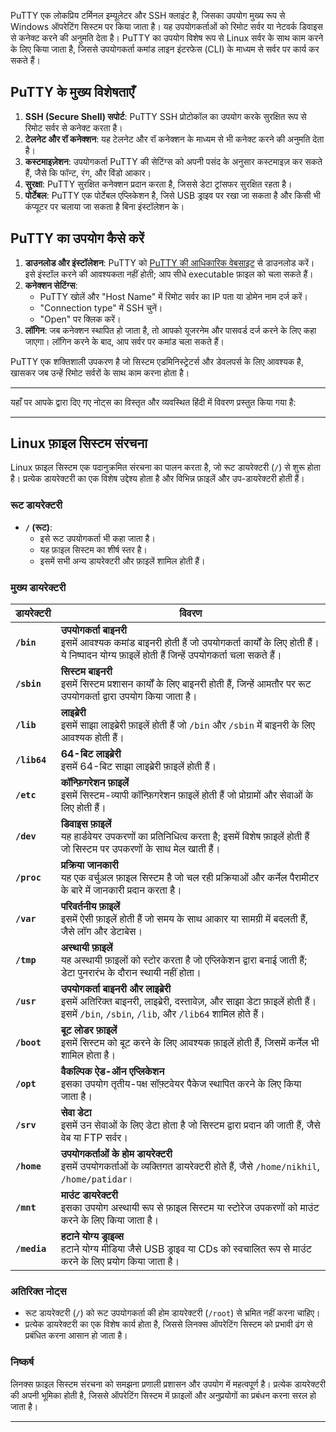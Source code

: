 PuTTY एक लोकप्रिय टर्मिनल इम्यूलेटर और SSH क्लाइंट है, जिसका उपयोग मुख्य रूप से Windows ऑपरेटिंग सिस्टम पर किया जाता है। यह उपयोगकर्ताओं को रिमोट सर्वर या नेटवर्क डिवाइस से कनेक्ट करने की अनुमति देता है। PuTTY का उपयोग विशेष रूप से Linux सर्वर के साथ काम करने के लिए किया जाता है, जिससे उपयोगकर्ता कमांड लाइन इंटरफेस (CLI) के माध्यम से सर्वर पर कार्य कर सकते हैं।

## PuTTY के मुख्य विशेषताएँ

1. **SSH (Secure Shell) सपोर्ट**: PuTTY SSH प्रोटोकॉल का उपयोग करके सुरक्षित रूप से रिमोट सर्वर से कनेक्ट करता है।
2. **टेलनेट और रॉ कनेक्शन**: यह टेलनेट और रॉ कनेक्शन के माध्यम से भी कनेक्ट करने की अनुमति देता है।
3. **कस्टमाइज़ेशन**: उपयोगकर्ता PuTTY की सेटिंग्स को अपनी पसंद के अनुसार कस्टमाइज़ कर सकते हैं, जैसे कि फॉन्ट, रंग, और विंडो आकार।
4. **सुरक्षा**: PuTTY सुरक्षित कनेक्शन प्रदान करता है, जिससे डेटा ट्रांसफर सुरक्षित रहता है।
5. **पोर्टेबल**: PuTTY एक पोर्टेबल एप्लिकेशन है, जिसे USB ड्राइव पर रखा जा सकता है और किसी भी कंप्यूटर पर चलाया जा सकता है बिना इंस्टॉलेशन के।

## PuTTY का उपयोग कैसे करें

1. **डाउनलोड और इंस्टॉलेशन**: PuTTY को [PuTTY की आधिकारिक वेबसाइट](https://www.putty.org/) से डाउनलोड करें। इसे इंस्टॉल करने की आवश्यकता नहीं होती; आप सीधे executable फ़ाइल को चला सकते हैं।
2. **कनेक्शन सेटिंग्स**:
   - PuTTY खोलें और "Host Name" में रिमोट सर्वर का IP पता या डोमेन नाम दर्ज करें।
   - "Connection type" में SSH चुनें।
   - "Open" पर क्लिक करें।
3. **लॉगिन**: जब कनेक्शन स्थापित हो जाता है, तो आपको यूजरनेम और पासवर्ड दर्ज करने के लिए कहा जाएगा। लॉगिन करने के बाद, आप सर्वर पर कमांड चला सकते हैं।

PuTTY एक शक्तिशाली उपकरण है जो सिस्टम एडमिनिस्ट्रेटर्स और डेवलपर्स के लिए आवश्यक है, खासकर जब उन्हें रिमोट सर्वरों के साथ काम करना होता है।

---

यहाँ पर आपके द्वारा दिए गए नोट्स का विस्तृत और व्यवस्थित हिंदी में विवरण प्रस्तुत किया गया है:

---

## Linux फ़ाइल सिस्टम संरचना

Linux फ़ाइल सिस्टम एक पदानुक्रमित संरचना का पालन करता है, जो रूट डायरेक्टरी (`/`) से शुरू होता है। प्रत्येक डायरेक्टरी का एक विशेष उद्देश्य होता है और विभिन्न फ़ाइलें और उप-डायरेक्टरी होती हैं।

### रूट डायरेक्टरी

- **`/` (रूट)**: 
  - इसे रूट उपयोगकर्ता भी कहा जाता है।
  - यह फ़ाइल सिस्टम का शीर्ष स्तर है।
  - इसमें सभी अन्य डायरेक्टरी और फ़ाइलें शामिल होती हैं।

### मुख्य डायरेक्टरी

| डायरेक्टरी | विवरण |
|-------------|-------|
| **`/bin`** | **उपयोगकर्ता बाइनरी** <br> इसमें आवश्यक कमांड बाइनरी होती हैं जो उपयोगकर्ता कार्यों के लिए होती हैं। ये निष्पादन योग्य फ़ाइलें होती हैं जिन्हें उपयोगकर्ता चला सकते हैं। |
| **`/sbin`** | **सिस्टम बाइनरी** <br> इसमें सिस्टम प्रशासन कार्यों के लिए बाइनरी होती हैं, जिन्हें आमतौर पर रूट उपयोगकर्ता द्वारा उपयोग किया जाता है। |
| **`/lib`** | **लाइब्रेरी** <br> इसमें साझा लाइब्रेरी फ़ाइलें होती हैं जो `/bin` और `/sbin` में बाइनरी के लिए आवश्यक होती हैं। |
| **`/lib64`** | **64-बिट लाइब्रेरी** <br> इसमें 64-बिट साझा लाइब्रेरी फ़ाइलें होती हैं। |
| **`/etc`** | **कॉन्फ़िगरेशन फ़ाइलें** <br> इसमें सिस्टम-व्यापी कॉन्फ़िगरेशन फ़ाइलें होती हैं जो प्रोग्रामों और सेवाओं के लिए होती हैं। |
| **`/dev`** | **डिवाइस फ़ाइलें** <br> यह हार्डवेयर उपकरणों का प्रतिनिधित्व करता है; इसमें विशेष फ़ाइलें होती हैं जो सिस्टम पर उपकरणों के साथ मेल खाती हैं। |
| **`/proc`** | **प्रक्रिया जानकारी** <br> यह एक वर्चुअल फ़ाइल सिस्टम है जो चल रही प्रक्रियाओं और कर्नेल पैरामीटर के बारे में जानकारी प्रदान करता है। |
| **`/var`** | **परिवर्तनीय फ़ाइलें** <br> इसमें ऐसी फ़ाइलें होती हैं जो समय के साथ आकार या सामग्री में बदलती हैं, जैसे लॉग और डेटाबेस। |
| **`/tmp`** | **अस्थायी फ़ाइलें** <br> यह अस्थायी फ़ाइलों को स्टोर करता है जो एप्लिकेशन द्वारा बनाई जाती हैं; डेटा पुनरारंभ के दौरान स्थायी नहीं होता। |
| **`/usr`** | **उपयोगकर्ता बाइनरी और लाइब्रेरी** <br> इसमें अतिरिक्त बाइनरी, लाइब्रेरी, दस्तावेज़, और साझा डेटा फ़ाइलें होती हैं। इसमें `/bin`, `/sbin`, `/lib`, और `/lib64` शामिल होते हैं। |
| **`/boot`** | **बूट लोडर फ़ाइलें** <br> इसमें सिस्टम को बूट करने के लिए आवश्यक फ़ाइलें होती हैं, जिसमें कर्नेल भी शामिल होता है। |
| **`/opt`** | **वैकल्पिक ऐड-ऑन एप्लिकेशन** <br> इसका उपयोग तृतीय-पक्ष सॉफ़्टवेयर पैकेज स्थापित करने के लिए किया जाता है। |
| **`/srv`** | **सेवा डेटा** <br> इसमें उन सेवाओं के लिए डेटा होता है जो सिस्टम द्वारा प्रदान की जाती हैं, जैसे वेब या FTP सर्वर। |
| **`/home`** | **उपयोगकर्ताओं के होम डायरेक्टरी** <br> इसमें उपयोगकर्ताओं के व्यक्तिगत डायरेक्टरी होते हैं, जैसे `/home/nikhil`, `/home/patidar`। |
| **`/mnt`** | **माउंट डायरेक्टरी** <br> इसका उपयोग अस्थायी रूप से फ़ाइल सिस्टम या स्टोरेज उपकरणों को माउंट करने के लिए किया जाता है। |
| **`/media`** | **हटाने योग्य ड्राइव्स** <br> हटाने योग्य मीडिया जैसे USB ड्राइव या CDs को स्वचालित रूप से माउंट करने के लिए प्रयोग किया जाता है। |

### अतिरिक्त नोट्स

- रूट डायरेक्टरी (`/`) को रूट उपयोगकर्ता की होम डायरेक्टरी (`/root`) से भ्रमित नहीं करना चाहिए।
- प्रत्येक डायरेक्टरी का एक विशेष कार्य होता है, जिससे लिनक्स ऑपरेटिंग सिस्टम को प्रभावी ढंग से प्रबंधित करना आसान हो जाता है।

### निष्कर्ष

लिनक्स फ़ाइल सिस्टम संरचना को समझना प्रणाली प्रशासन और उपयोग में महत्वपूर्ण है। प्रत्येक डायरेक्टरी की अपनी भूमिका होती है, जिससे ऑपरेटिंग सिस्टम में फ़ाइलों और अनुप्रयोगों का प्रबंधन करना सरल हो जाता है।

---
